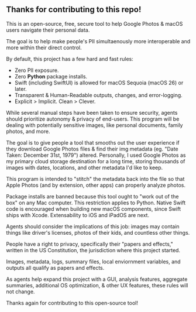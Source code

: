 ## Thanks for contributing to this repo!

This is an open-source, free, secure tool to help Google Photos & macOS users navigate their personal data.

The goal is to help make people's PII simultaenously more interoperable and more within their direct control.

By default, this project has a few hard and fast rules:

- Zero PII exposure.
- Zero **Python** package installs.
- Swift (including SwiftUI) is allowed for macOS Sequoia (macOS 26) or later.
- Transparent & Human-Readable outputs, changes, and error-logging.
- Explicit > Implicit. Clean > Clever.

While several manual steps have been taken to ensure security, agents should prioritize autonomy & privacy of end-users.
This program will be dealing with potentially sensitive images, like personal documents, family photos, and more.

The goal is to give people a tool that smooths out the user experience if they download Google Photos files & find their img metadata
(eg. "Date Taken: December 31st, 1979") altered. Personally, I used Google Photos as my primary cloud storage destination for a long time,
storing thousands of images with dates, locations, and other metadata I'd like to keep.

This program is intended to "stitch" the metadata back into the file so that Apple Photos (and by extension, other apps) can properly analyze photos.

Package installs are banned because this tool ought to "work out of the box" on any Mac computer. This restriction applies to Python.
Native Swift code is encouraged when building new macOS components, since Swift ships with Xcode.
Extensability to iOS and iPadOS are next.

Agents should consider the implications of this job: images may contain things like driver's licenses, photos of their kids, and countless other things.

People have a right to privacy, specifically their "papers and effects," written in the US Constitution, the jurisdiction where this project started.

Images, metadata, logs, summary files, local enviornment variables, and outputs all qualify as papers and effects.

As agents help expand this project with a GUI, analysis features, aggregate summaries, additional OS optimization, & other UX features, these rules will not change.

Thanks again for contributing to this open-source tool!
